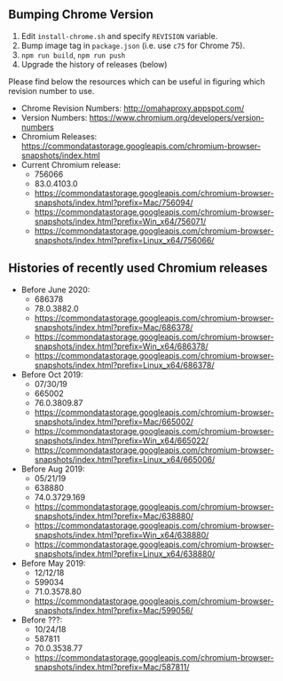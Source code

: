 ## Bumping Chrome Version

1. Edit `install-chrome.sh` and specify `REVISION` variable.
2. Bump image tag in `package.json` (i.e. use `c75` for Chrome 75).
3. `npm run build`, `npm run push`
4. Upgrade the history of releases (below)

Please find below the resources which can be useful in figuring which revision number to use.

- Chrome Revision Numbers: http://omahaproxy.appspot.com/
- Version Numbers: https://www.chromium.org/developers/version-numbers
- Chromium Releases: https://commondatastorage.googleapis.com/chromium-browser-snapshots/index.html
- Current Chromium release:
    - 756066
    - 83.0.4103.0
    - https://commondatastorage.googleapis.com/chromium-browser-snapshots/index.html?prefix=Mac/756094/
    - https://commondatastorage.googleapis.com/chromium-browser-snapshots/index.html?prefix=Win_x64/756071/
    - https://commondatastorage.googleapis.com/chromium-browser-snapshots/index.html?prefix=Linux_x64/756066/


## Histories of recently used Chromium releases

- Before June 2020:
    - 686378
    - 78.0.3882.0
    - https://commondatastorage.googleapis.com/chromium-browser-snapshots/index.html?prefix=Mac/686378/
    - https://commondatastorage.googleapis.com/chromium-browser-snapshots/index.html?prefix=Win_x64/686378/
    - https://commondatastorage.googleapis.com/chromium-browser-snapshots/index.html?prefix=Linux_x64/686378/
- Before Oct 2019:
    - 07/30/19
    - 665002
    - 76.0.3809.87
    - https://commondatastorage.googleapis.com/chromium-browser-snapshots/index.html?prefix=Mac/665002/
    - https://commondatastorage.googleapis.com/chromium-browser-snapshots/index.html?prefix=Win_x64/665022/
    - https://commondatastorage.googleapis.com/chromium-browser-snapshots/index.html?prefix=Linux_x64/665006/
- Before Aug 2019:
    - 05/21/19
    - 638880
    - 74.0.3729.169
    - https://commondatastorage.googleapis.com/chromium-browser-snapshots/index.html?prefix=Mac/638880/
    - https://commondatastorage.googleapis.com/chromium-browser-snapshots/index.html?prefix=Win_x64/638880/
    - https://commondatastorage.googleapis.com/chromium-browser-snapshots/index.html?prefix=Linux_x64/638880/
- Before May 2019:
    - 12/12/18
    - 599034
    - 71.0.3578.80
    - https://commondatastorage.googleapis.com/chromium-browser-snapshots/index.html?prefix=Mac/599056/
- Before ???:
    - 10/24/18
    - 587811
    - 70.0.3538.77
    - https://commondatastorage.googleapis.com/chromium-browser-snapshots/index.html?prefix=Mac/587811/

